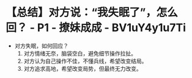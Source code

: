 # 【总结】对方说：“我失眠了”，怎么回？ - P1 - 撩妹成成 - BV1uY4y1u7Ti

-   对方失眠，如何回应？
    1.  对方情绪无奈，脑袋空白，避免细节操作拉扯。
    2.  对方认为自己操作不佳，不懂兵线，希望改变结局。
    3.  对方追求高地，希望改变局势，但最终无力改变。